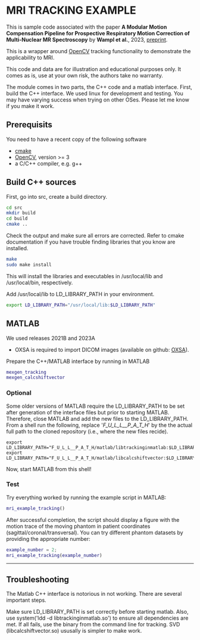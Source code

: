 # MRI TRACKING EXAMPLE
This is sample code associated with the paper **A Modular Motion Compensation Pipeline for Prospective Respiratory Motion Correction of Multi-Nuclear MR Spectroscopy** by **Wampl et al.**, 2023, [preprint](http://dx.doi.org/10.21203/rs.3.rs-3593302/v1). 

This is a wrapper around [OpenCV](https://opencv.org) tracking functionality to demonstrate the applicability to MRI.

This code and data are for illustration and educational purposes only. It comes as is, use at your own risk, the authors take no warranty.

The module comes in two parts, the C++ code and a matlab interface. First, build the C++ interface. We used linux for
development and testing. You may have varying success when trying on other OSes. Please let me know if you make it work.

## Prerequisits
You need to have a recent copy of the following software

* [cmake](https://cmake.org)
* [OpenCV](https://opencv.org), version >= 3
* a C/C++ compiler, e.g. g++

## Build C++ sources
First, go into src, create a build directory.
```bash
cd src
mkdir build
cd build
cmake ..
```

Check the output and make sure all errors are corrected. Refer to cmake documentation if you have trouble finding
libraries that you know are installed.
```bash
make 
sudo make install
```

This will install the libraries and executables in /usr/local/lib and /usr/local/bin, respectively. 

Add /usr/local/lib to LD_LIBRARY_PATH in your environment.
```bash
export LD_LIBRARY_PATH="/usr/local/lib:$LD_LIBRARY_PATH"
```


## MATLAB

We used releases 2021B and 2023A

* OXSA is required to import DICOM images (available on github: [OXSA](https://github.com/OXSAtoolbox/OXSA)).

Prepare the C++/MATLAB interface by running in MATLAB
```MATLAB
mexgen_tracking
mexgen_calcshiftvector
```

### Optional
Some older versions of MATLAB require the LD_LIBRARY_PATH to be set after generation of the interface files but prior to starting MATLAB. Therefore, close MATLAB and add the new files to the LD_LIBRARY_PATH. From a shell run the following, replace '*F_U_L_L__P_A_T_H*' by the the actual full path to the cloned repository (i.e., where the new files recide).
```
export LD_LIBRARY_PATH="F_U_L_L__P_A_T_H/matlab/libtrackinginmatlab:$LD_LIBRARY_PATH"
export LD_LIBRARY_PATH="F_U_L_L__P_A_T_H/matlab/libcalcshiftvector:$LD_LIBRARY_PATH"
```
Now, start MATLAB from this shell!

### Test
Try everything worked by running the example script in MATLAB:
```MATLAB
mri_example_tracking()
```
After successful completion, the script should display a figure with the motion trace of the moving phantom in patient coordinates (sagittal/coronal/transversal).
You can try different phantom datasets by providing the appropriate number:
```MATLAB
example_number = 2;
mri_example_tracking(example_number)
```


---

## Troubleshooting

The Matlab C++ interface is notorious in not working. There are several important steps.

Make sure LD_LIBRARY_PATH is set correctly before starting matlab. Also, use system('ldd -d libtrackinginmatlab.so') to
ensure all dependencies are met. If all fails, use the binary from the command line for tracking. SVD (libcalcshiftvector.so)
ususally is simpler to make work.

